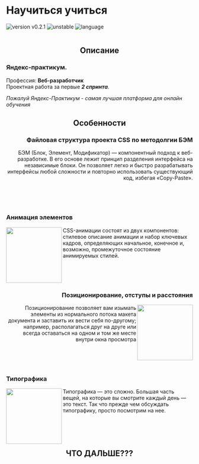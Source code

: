 # Научиться учиться

![version v0.2.1](https://img.shields.io/badge/version-v0.1.2-success)
![unstable](https://img.shields.io/badge/stability-unstable-red)
![language](https://img.shields.io/badge/language-HTML%20%2F%20CSS-blue)

<p align="center">
<img src="https://blog.theodo.com/c62edd75f2fd2e94c7fa9758db463f0b/debugging-css.gif" alt="">
</p>

## <p align="center">Описание</p>

### __Яндекс-практикум.__
Профессия: __Веб-разработчик__
<br>
Проектная работа за первые *__2 спринта__*.
<br>

_Пожалуй Яндекс-Практикум - самая лучшая платформа для онлайн обучения_

## <p align="center">Особенности</p>

<div align="right">
  <h3>Файловая структура проекта CSS по методолгии БЭМ</h3>
  <img src="https://i.ibb.co/nw84W4h/ezgif-3-19ced73bc71f.gif" align="right" alt="">
  <p>БЭМ (Блок, Элемент, Модификатор) — компонентный подход к веб-разработке. В его основе лежит принцип разделения интерфейса на независимые блоки. Он позволяет легко и быстро разрабатывать интерфейсы любой сложности и повторно использовать существующий код, избегая «Copy-Paste».</p>
</div>
<br><br><br>
<div align="left">
  <h3>Анимация элементов</h3>
  <img src="https://sprays.saxtonhell.com/processed/e5f37045.gif" align="left" width="150" alt="">
  <p>CSS-анимации состоят из двух компонентов: стилевое описание анимации и набор ключевых кадров, определяющих начальное, конечное и, возможно, промежуточное состояние анимируемых стилей.</p>
</div>
<br><br><br>
<div align="right">
  <h3>Позиционирование, отступы и расстояния</h3>
  <img src="https://thumbs.gfycat.com/AccurateUnfinishedBergerpicard-size_restricted.gif" align="right" width="150" alt="">
  <p>Позиционирование позволяет вам изымать элементы из нормального потока макета документа и заставить их вести себя по-другому; например, располагаться друг на друге или всегда оставаться на одном и том же месте внутри окна просмотра</p>
</div>
<br><br><br>
<div align="left">
  <h3>Типографика</h3>
  <img src="https://i.pinimg.com/originals/59/bf/ee/59bfeeccb4dc93978ef3ebbc58e562c7.gif" align="left" width="150" alt="">
  <p>Типографика — это сложно. Большая часть вещей, на которые вы смотрите каждый день — это текст. Так что прежде чем обсуждать типографику, просто посмотрим на нее.</p>
</div>
<br><br><br>


## <p align="center">ЧТО ДАЛЬШЕ???</p>

<div align="center">
<img src="https://media.slid.es/uploads/362128/images/4055291/js.gif" alt="">
</div>
